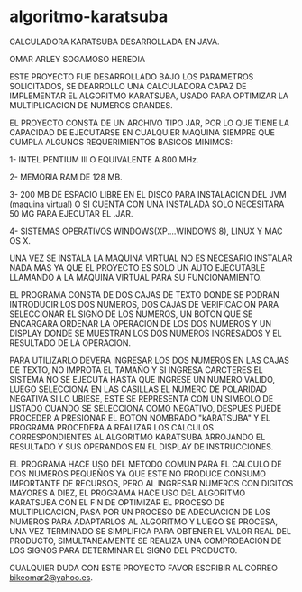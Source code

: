 algoritmo-karatsuba
===================

CALCULADORA KARATSUBA DESARROLLADA EN JAVA.

OMAR ARLEY SOGAMOSO HEREDIA

ESTE PROYECTO FUE DESARROLLADO BAJO LOS PARAMETROS SOLICITADOS, SE DEARROLLO UNA 
CALCULADORA CAPAZ DE IMPLEMENTAR EL ALGORITMO KARATSUBA, USADO PARA OPTIMIZAR LA 
MULTIPLICACION DE NUMEROS GRANDES.

EL PROYECTO CONSTA DE UN ARCHIVO TIPO JAR, POR LO QUE TIENE LA CAPACIDAD DE EJECUTARSE
EN CUALQUIER MAQUINA SIEMPRE QUE CUMPLA ALGUNOS REQUERIMIENTOS BASICOS MINIMOS:

1-  INTEL PENTIUM III O EQUIVALENTE A 800 MHz.

2- MEMORIA RAM DE 128 MB.

3-  200 MB DE ESPACIO LIBRE EN EL DISCO PARA INSTALACION DEL JVM (maquina virtual) O SI 
   CUENTA CON UNA INSTALADA SOLO NECESITARA 50 MG PARA EJECUTAR EL .JAR.
  
4- SISTEMAS OPERATIVOS WINDOWS(XP....WINDOWS 8), LINUX Y MAC OS X.

UNA VEZ SE INSTALA LA MAQUINA VIRTUAL NO ES NECESARIO INSTALAR NADA MAS YA QUE EL PROYECTO 
ES SOLO UN AUTO EJECUTABLE LLAMANDO A LA MAQUINA VIRTUAL PARA SU FUNCIONAMIENTO.

EL PROGRAMA CONSTA DE DOS CAJAS DE TEXTO DONDE SE PODRAN INTRODUCIR LOS DOS NUMEROS, DOS 
CAJAS DE VERIFICACION PARA SELECCIONAR EL SIGNO DE LOS NUMEROS, UN BOTON QUE SE ENCARGARA
ORDENAR LA OPERACION DE LOS DOS NUMEROS Y UN DISPLAY DONDE SE MUESTRAN LOS DOS NUMEROS 
INGRESADOS Y EL RESULTADO DE LA OPERACION.

PARA UTILIZARLO DEVERA INGRESAR LOS DOS NUMEROS EN LAS CAJAS DE TEXTO, NO IMPROTA EL TAMAÑO
Y SI INGRESA CARCTERES EL SISTEMA NO SE EJECUTA HASTA QUE INGRESE UN NUMERO VALIDO, LUEGO 
SELECCIONA EN LAS CASILLAS EL NUMERO DE POLARIDAD NEGATIVA SI LO UBIESE, ESTE SE REPRESENTA
CON UN SIMBOLO DE LISTADO CUANDO SE SELECCIONA COMO NEGATIVO, DESPUES PUEDE PROCEDER A 
PRESIONAR EL BOTON NOMBRADO "kARATSUBA" Y EL PROGRAMA PROCEDERA A REALIZAR LOS CALCULOS
CORRESPONDIENTES AL ALGORITMO KARATSUBA ARROJANDO EL RESULTADO Y SUS OPERANDOS EN EL DISPLAY 
DE INSTRUCCIONES.

EL PROGRAMA HACE USO DEL METODO COMUN PARA EL CALCULO DE DOS NUMEROS PEQUEÑOS YA QUE ESTE 
NO PRODUCE CONSUMO IMPORTANTE DE RECURSOS, PERO AL  INGRESAR NUMEROS CON DIGITOS MAYORES A 
DIEZ, EL PROGRAMA HACE USO DEL ALGORITMO KARATSUBA CON EL FIN DE OPTIMIZAR EL PROCESO DE 
MULTIPLICACION, PASA POR UN PROCESO DE ADECUACION DE LOS NUMEROS PARA ADAPTARLOS AL ALGORITMO
Y LUEGO SE PROCESA, UNA VEZ TERMINADO SE SIMPLIFICA PARA OBTENER EL VALOR REAL DEL 
PRODUCTO, SIMULTANEAMENTE SE REALIZA UNA COMPROBACION DE LOS SIGNOS PARA DETERMINAR EL
SIGNO DEL PRODUCTO.

CUALQUIER DUDA CON ESTE PROYECTO FAVOR ESCRIBIR AL CORREO bikeomar2@yahoo.es.
